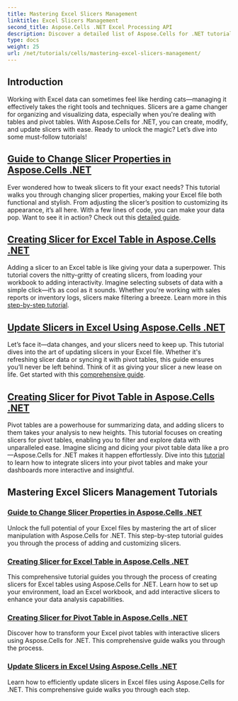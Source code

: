 ```yaml
---
title: Mastering Excel Slicers Management
linktitle: Excel Slicers Management
second_title: Aspose.Cells .NET Excel Processing API
description: Discover a detailed list of Aspose.Cells for .NET tutorials focused on managing Excel slicers, including adding, customizing, and updating slicers in Excel files.
type: docs
weight: 25
url: /net/tutorials/cells/mastering-excel-slicers-management/
---
```

## Introduction

Working with Excel data can sometimes feel like herding cats—managing it effectively takes the right tools and techniques. Slicers are a game changer for organizing and visualizing data, especially when you're dealing with tables and pivot tables. With Aspose.Cells for .NET, you can create, modify, and update slicers with ease. Ready to unlock the magic? Let’s dive into some must-follow tutorials!

## [Guide to Change Slicer Properties in Aspose.Cells .NET](./guide-change-slicer-properties/)

Ever wondered how to tweak slicers to fit your exact needs? This tutorial walks you through changing slicer properties, making your Excel file both functional and stylish. From adjusting the slicer’s position to customizing its appearance, it’s all here. With a few lines of code, you can make your data pop. Want to see it in action? Check out this [detailed guide](./guide-change-slicer-properties/).

## [Creating Slicer for Excel Table in Aspose.Cells .NET](./creating-slicer-for-excel-table/)

Adding a slicer to an Excel table is like giving your data a superpower. This tutorial covers the nitty-gritty of creating slicers, from loading your workbook to adding interactivity. Imagine selecting subsets of data with a simple click—it’s as cool as it sounds. Whether you're working with sales reports or inventory logs, slicers make filtering a breeze. Learn more in this [step-by-step tutorial](./creating-slicer-for-excel-table/).

## [Update Slicers in Excel Using Aspose.Cells .NET](./update-slicers-in-excel/)

Let’s face it—data changes, and your slicers need to keep up. This tutorial dives into the art of updating slicers in your Excel file. Whether it's refreshing slicer data or syncing it with pivot tables, this guide ensures you’ll never be left behind. Think of it as giving your slicer a new lease on life. Get started with this [comprehensive guide](./update-slicers-in-excel/).

## [Creating Slicer for Pivot Table in Aspose.Cells .NET](./creating-slicer-for-pivot-table/)

Pivot tables are a powerhouse for summarizing data, and adding slicers to them takes your analysis to new heights. This tutorial focuses on creating slicers for pivot tables, enabling you to filter and explore data with unparalleled ease. Imagine slicing and dicing your pivot table data like a pro—Aspose.Cells for .NET makes it happen effortlessly. Dive into this [tutorial](./creating-slicer-for-pivot-table/) to learn how to integrate slicers into your pivot tables and make your dashboards more interactive and insightful.

## Mastering Excel Slicers Management Tutorials
### [Guide to Change Slicer Properties in Aspose.Cells .NET](./guide-change-slicer-properties/)
Unlock the full potential of your Excel files by mastering the art of slicer manipulation with Aspose.Cells for .NET. This step-by-step tutorial guides you through the process of adding and customizing slicers.
### [Creating Slicer for Excel Table in Aspose.Cells .NET](./creating-slicer-for-excel-table/)
This comprehensive tutorial guides you through the process of creating slicers for Excel tables using Aspose.Cells for .NET. Learn how to set up your environment, load an Excel workbook, and add interactive slicers to enhance your data analysis capabilities.
### [Creating Slicer for Pivot Table in Aspose.Cells .NET](./creating-slicer-for-pivot-table/)
Discover how to transform your Excel pivot tables with interactive slicers using Aspose.Cells for .NET. This comprehensive guide walks you through the process.
### [Update Slicers in Excel Using Aspose.Cells .NET](./update-slicers-in-excel/)
Learn how to efficiently update slicers in Excel files using Aspose.Cells for .NET. This comprehensive guide walks you through each step.
